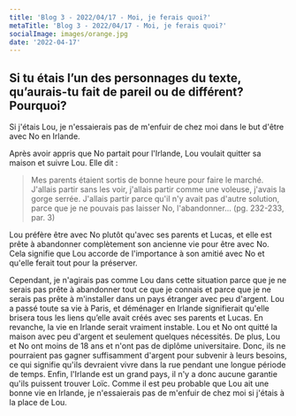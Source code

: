 ```yaml
---
title: 'Blog 3 - 2022/04/17 - Moi, je ferais quoi?'
metaTitle: 'Blog 3 - 2022/04/17 - Moi, je ferais quoi?'
socialImage: images/orange.jpg
date: '2022-04-17'
---
```


## Si tu étais l’un des personnages du texte, qu’aurais-tu fait de pareil ou de différent? Pourquoi?

Si j'étais Lou, je n'essaierais pas de m'enfuir de chez moi dans le but d'être avec No en Irlande.

Après avoir appris que No partait pour l'Irlande, Lou voulait quitter sa maison et suivre Lou. Elle dit :

> Mes parents étaient sortis de bonne heure pour faire le marché. J'allais partir sans les voir, j'allais partir comme une voleuse, j'avais la gorge serrée. J'allais partir parce qu'il n'y avait pas d'autre solution, parce que je ne pouvais pas laisser No, l'abandonner... (pg. 232-233, par. 3)

Lou préfère être avec No plutôt qu'avec ses parents et Lucas, et elle est prête à abandonner complètement son ancienne vie pour être avec No. Cela signifie que Lou accorde de l'importance à son amitié avec No et qu'elle ferait tout pour la préserver.

Cependant, je n'agirais pas comme Lou dans cette situation parce que je ne serais pas prête à abandonner tout ce que je connais et parce que je ne serais pas prête à m'installer dans un pays étranger avec peu d'argent. Lou a passé toute sa vie à Paris, et déménager en Irlande signifierait qu'elle brisera tous les liens qu’elle avait créés avec ses parents et Lucas. En revanche, la vie en Irlande serait vraiment instable. Lou et No ont quitté la maison avec peu d'argent et seulement quelques nécessités. De plus, Lou et No ont moins de 18 ans et n'ont pas de diplôme universitaire. Donc, ils ne pourraient pas gagner suffisamment d'argent pour subvenir à leurs besoins, ce qui signifie qu'ils devraient vivre dans la rue pendant une longue période de temps. Enfin, l'Irlande est un grand pays, il n'y a donc aucune garantie qu'ils puissent trouver Loïc. Comme il est peu probable que Lou ait une bonne vie en Irlande, je n'essaierais pas de m'enfuir de chez moi si j'étais à la place de Lou.
